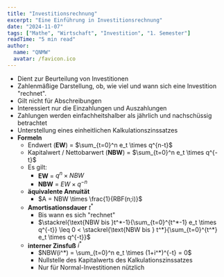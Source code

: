 ```yaml
---
title: "Investitionsrechnung"
excerpt: "Eine Einführung in Investitionsrechnung"
date: "2024-11-07"
tags: ["Mathe", "Wirtschaft", "Investition", "1. Semester"]
readTime: "5 min read"
author:
  name: "QNMW"
  avatar: /favicon.ico
---
```


- Dient zur Beurteilung von Investitionen
- Zahlenmäßige Darstellung, ob, wie viel und wann sich eine Investition "rechnet".
- Gilt nicht für Abschreibungen
- Interessiert nur die Einzahlungen und Auszahlungen
- Zahlungen werden einfachheitshalber als jährlich und nachschüssig betrachtet
- Unterstellung eines einheitlichen Kalkulationszinssatzes
- **Formeln**
	- Endwert (**EW**) = $\sum_{t=0}^n e_t \times q^{n-t}$
	- Kapitalwert / Nettobarwert (**NBW**) = $\sum_{t=0}^n e_t \times q^{-t}$
	- Es gilt:
		- **EW** = $q^n \times NBW$
		- **NBW** = $EW \times q^{-n}$
	- **äquivalente Annuität**
		- $A = NBW \times \frac{1}{RBF(n;i)}$
	- **Amortisationsdauer** $t^*$
		- Bis wann es sich "rechnet"
		- $\stackrel{\text{NBW bis }t^*-1}{\sum_{t=0}^{t^*-1} e_t \times q^{-t}} \leq 0 < \stackrel{\text{NBW bis } t^*}{\sum_{t=0}^{t^*} e_t \times q^{-t}}$
	- **interner Zinsfuß** $i^*$
		- $NBW(i^*) = \sum_{t=0}^n e_t \times (1+i^*)^{-t} = 0$
		- Nullstelle des Kapitalwerts des Kalkulationszinssatzes
		- Nur für Normal-Investitionen nützlich

